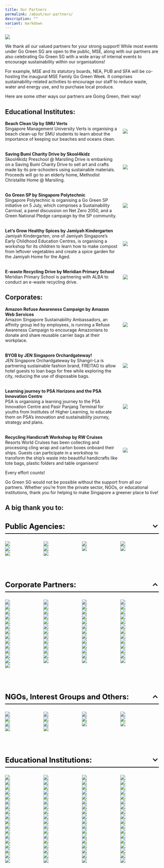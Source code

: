 ```yaml
---
title: Our Partners
permalink: /about/our-partners/
description: ""
variant: markdown
---
```

![](/images/banner-about-us.png)

We thank all our valued partners for your strong support! 
While most events under Go Green SG are open to the public, MSE, along with our partners are also celebrating Go Green SG with a wide array of internal events to encourage sustainability within our organisations!

For example, MSE and its statutory boards, NEA, PUB and SFA will be co-hosting the inaugural MSE Family Go Green Week. It comprises sustainability-related activities to encourage our staff to reduce waste, water and energy use, and to purchase local produce. 

Here are some other ways our partners are Going Green, their way!

## Educational Institutes:

<style>
	.two-col {
		display: flex;
    flex-direction: column;
		gap: 2rem;
	
	}
	
	.two-col__item {
		display: flex;
		align-items: center;
		justify-content: space-between;
		flex-wrap: wrap;
		gap: 1rem;
	
	}
	
	.two-col__item__body {
		flex: 1 1 70%;
	
	}
	
	div.two-col__item__body p,
	div.two-col__item__body p.two-col__item__title {
		margin: 0;
	
	}
	
	.two-col__item__image {
	    flex: 1 1 20%;
	
	}
	
	.two-col__item__image img {
		max-width: 100px;
    margin-right: 0;
	
	}
	
	@media (max-width: 576px) {
		.two-col__item__body {
			flex: 1 1 100%;
	
		}
	
		.two-col__item__image {
			order: -1;
	
		}
	
		.two-col__item__image img {
			margin: auto;
		}
	
	}
	
</style>

<div class="two-col">
		<div class="two-col__item">
		<div class="two-col__item__body">
			<p class="two-col__item__title"><strong>Beach Clean Up by SMU Verts</strong></p>
			<p>Singapore Management University Verts is organising a beach clean-up for SMU students to learn about the importance of keeping our beaches and oceans clean.</p>
		</div>
		<div class="two-col__item__image">
			<img src="/images/Our%20Partners/Special%20Mentions/educational-1.png">
		</div>
	</div>
	<div class="two-col__item">
		<div class="two-col__item__body">
			<p class="two-col__item__title"><strong>Saving Bumi Charity Drive by Skool4kidz</strong></p>
			<p>Skool4kidz Preschool @ Marsiling Drive is embarking on a Saving Bumi Charity Drive to sell art and crafts made by its pre-schoolers using sustainable materials. Proceeds will go to an elderly home, Methodist Christalite Home @ Marsiling.</p>
		</div>
		<div class="two-col__item__image">
			<img src="/images/Our%20Partners/Special%20Mentions/educational-2.png">
		</div>
	</div>
	<div class="two-col__item">
		<div class="two-col__item__body">
			<p class="two-col__item__title"><strong>Go Green SP by Singapore Polytechnic</strong></p>
			<p>Singapore Polytechnic is organising a Go Green SP initiative on 5 July, which comprises a Sustainability Carnival, a panel discussion on Net Zero 2050, and a Green National Pledge campaign by the SP community.</p>
		</div>
		<div class="two-col__item__image">
			<img src="/images/Our%20Partners/Special%20Mentions/educational-4.png">
		</div>
	</div>
	<div class="two-col__item">
		<div class="two-col__item__body">
			<p class="two-col__item__title"><strong>Let’s Grow Healthy Spices by Jamiyah Kindergarten</strong></p>
			<p>Jamiyah Kindergarten, one of Jamiyah Singapore’s Early Childhood Education Centres, is organising a workshop for its children to learn how to make compost from leftover vegetables and create a spice garden for the Jamiyah Home for the Aged.</p>
		</div>
		<div class="two-col__item__image">
			<img src="/images/Our%20Partners/Special%20Mentions/educational-3.png">
		</div>
	</div>
	<div class="two-col__item">
		<div class="two-col__item__body">
			<p class="two-col__item__title"><strong>E-waste Recycling Drive by Meridian Primary School</strong></p>
			<p>Meridian Primary School is partnering with ALBA to conduct an e-waste recycling drive.
			</p>
		</div>
		<div class="two-col__item__image">
			<img src="/images/Our%20Partners/Special%20Mentions/educational-5.png">
		</div>
	</div>
</div>

## Corporates:
<div class="two-col">
	<div class="two-col__item">
		<div class="two-col__item__body">
			<p class="two-col__item__title"><strong>Amazon Refuse Awareness Campaign by Amazon Web Services</strong></p>
			<p>Amazon Singapore Sustainability Ambassadors, an affinity group led by employees, is running a Refuse Awareness Campaign to encourage Amazonians to donate and share reusable carrier bags at their workplace.</p>
		</div>
		<div class="two-col__item__image">
			<img src="/images/Our%20Partners/Special%20Mentions/amazon.png">
		</div>
	</div>
	<div class="two-col__item">
		<div class="two-col__item__body">
			<p class="two-col__item__title"><strong>BYOB by JEN Singapore Orchardgateway!</strong></p>
			<p>JEN Singapore Orchardgateway by Shangri-La is partnering sustainable fashion brand, FREITAG to allow hotel guests to loan bags for free while exploring the city,  reducing the use of disposable bags.</p>
		</div>
		<div class="two-col__item__image">
			<img src="/images/Our%20Partners/Corporate/jen%20singapore.png">
		</div>
	</div>
	<div class="two-col__item">
		<div class="two-col__item__body">
			<p class="two-col__item__title"><strong>Learning journey to PSA Horizons and the PSA Innovation Centre</strong></p>
			<p>PSA is organising a learning journey to the PSA Innovation Centre and Pasir Panjang Terminal for youths from Institutes of Higher Learning, to educate them on PSA’s innovation and sustainability journey, strategy and plans.</p>
		</div>
		<div class="two-col__item__image">
			<img src="/images/Our%20Partners/Corporate/psa%20corporation.png">
		</div>
	</div>
	<div class="two-col__item">
		<div class="two-col__item__body">
			<p class="two-col__item__title"><strong>Recycling Handicraft Workshop by RW Cruises</strong></p>
			<p>Resorts World Cruises has been collecting and processing cling wrap and carton boxes onboard their ships. Guests can participate in a workshop to transform the ship’s waste into beautiful handicrafts like tote bags, plastic folders and table organisers!</p>
		</div>
		<div class="two-col__item__image">
			<img src="/images/Our%20Partners/Corporate/resort%20world%20cruises%20(rw%20cruises).PNG">
		</div>
	</div>
</div>


Every effort counts!

Go Green SG would not be possible without the support from all our partners. Whether you’re from the private sector, NGOs, or educational institutions, thank you for helping to make Singapore a greener place to live! 


## A big thank you to:
<style>
	.accordion {
		margin-bottom: 1.5rem;
	}
	
	.accordion .row {
		display: grid;
		grid-template-columns: repeat(4, 1fr);
		/* gap: .5rem; */
		margin: 0;
	}
	
	.accordion .row .col {
		width: 100%;
	}
	
	.accordion > .bp-accordion-header {
		background-color: transparent;
		padding-bottom: .5rem;
		border-bottom: 2px solid black;
		font-size: 24px;
	}
	
	.bp-accordion-body {
		margin-bottom: 5rem;
	}
	
	.accordion > .bp-accordion-header:hover {
		background-color: transparent;
	}
	
	.accordion > .bp-accordion-header > .bp-accordion-button {
		display: block;
		width: 100%;
		text-decoration: none;
		margin: 0;
		color: black;
	}
	
	.bp-accordion-button::before {
		content: "";
	}
	
	.bp-accordion-button.sgds-icon-plus {
		content: "";
	}
	
	.bp-accordion-button.sgds-icon-minus {
		content: "";
	}
	
	.bp-accordion-button-wrapper {
		display: flex;
		justify-content: space-between;
		align-items: center;
	}
	
	.arrow-icon {
		transition: all .5s;
		transform: rotate(180deg);
	}
	
	.accordion:first-child .arrow-icon {
		transform: rotate(0);
	}
	
	.bp-accordion-header:has( > .bp-accordion-button.sgds-icon-plus) .arrow-icon {
	transform: rotate(180deg);
	}
	
	.bp-accordion-header:has( > .bp-accordion-button.sgds-icon-minus) .arrow-icon {
	transform: rotate(0);
	}
</style>
 
<div class="accordion-container">
    <div class="accordion">
        <h3 class="bp-accordion-header">
            <a class="bp-accordion-button">
							<div class="bp-accordion-button-wrapper">
									<span>Public Agencies:</span>
									<svg viewBox="0 0 24 24" height="24" width="24" xmlns="http://www.w3.org/2000/svg" class="arrow-icon"><g stroke-width="1" stroke="none" fill-rule="evenodd" fill="none" id="feArrowDown0"><g fill="currentColor" id="feArrowDown1"><path d="m6 7l6 6l6-6l2 2l-8 8l-8-8z" id="feArrowDown2"></path></g></g></svg>
							</div>
            </a>
        </h3>
            <div class="bp-accordion-body">
							<div class="row">
								<div class="col is-one-quarter">
									<img src="/images/Our%20Partners/Public%20Agencies/govtech.png">
								</div>
								<div class="col is-one-quarter">
									<img src="/images/Our%20Partners/Public%20Agencies/landtransportauthority.jpg">
								</div>
								<div class="col is-one-quarter">
									<img src="/images/Our%20Partners/Public%20Agencies/ministryofsustainabilityandenvironment.jpg">
								</div>
								<div class="col is-one-quarter">
									<img src="/images/Our%20Partners/Public%20Agencies/nationalenvironmentalagency.jpg">
								</div>
								<div class="col is-one-quarter">
									<img src="/images/Our%20Partners/Public%20Agencies/national%20library%20board.PNG">
								</div>
								<div class="col is-one-quarter">
									<img src="/images/Our%20Partners/Public%20Agencies/nparks.PNG">
								</div>
								<div class="col is-one-quarter">
									<img src="/images/Our%20Partners/Public%20Agencies/publicutilitiesboard.jpg">
								</div>
								<div class="col is-one-quarter">
									<img src="/images/Our%20Partners/Public%20Agencies/sentosa%20dev%20corp.jpg">
								</div>
								<div class="col is-one-quarter">
									<img src="/images/Our%20Partners/Public%20Agencies/singapore%20food%20agency%20(sfa).jpg">
								</div>
								<div class="col is-one-quarter">
									<img src="/images/Our%20Partners/Public%20Agencies/singaporetourismboard.jpg">
								</div>
								</div>
							</div>
        </div>
    <div class="accordion">
        <h3 class="bp-accordion-header">
            <a class="bp-accordion-button">
							<div class="bp-accordion-button-wrapper">
									<span>Corporate Partners:</span>
									<svg viewBox="0 0 24 24" height="24" width="24" xmlns="http://www.w3.org/2000/svg" class="arrow-icon"><g stroke-width="1" stroke="none" fill-rule="evenodd" fill="none" id="feArrowDown0"><g fill="currentColor" id="feArrowDown1"><path d="m6 7l6 6l6-6l2 2l-8 8l-8-8z" id="feArrowDown2"></path></g></g></svg>
							</div>
            </a>
        </h3>
            <div class="bp-accordion-body">
							<div class="row">
								<div class="col is-one-quarter">
									<img src="/images/Our%20Partners/Corporate/amazon.png">
								</div>
								<div class="col is-one-quarter">
									<img src="/images/Our%20Partners/Corporate/asia-pacific-breweries-logo.png">
								</div>
								<div class="col is-one-quarter">
									<img src="/images/Our%20Partners/Corporate/carousell.png">
								</div>
								<div class="col is-one-quarter">
									<img src="/images/Our%20Partners/Corporate/castlery.png">
								</div>
								<div class="col is-one-quarter">
									<img src="/images/Our%20Partners/Corporate/changi%20airport%20cycling.png">
								</div>
								<div class="col is-one-quarter">
									<img src="/images/Our%20Partners/Corporate/circular.png">
								</div>
								<div class="col is-one-quarter">
									<img src="/images/Our%20Partners/Corporate/city%20developments%20limited.png">
								</div>
								<div class="col is-one-quarter">
									<img src="/images/Our%20Partners/Corporate/citysprouts.png">
								</div>
								<div class="col is-one-quarter">
									<img src="/images/Our%20Partners/Corporate/co%20nut%20ink.PNG">
								</div>
								<div class="col is-one-quarter">
									<img src="/images/Our%20Partners/Corporate/comcrop.png">
								</div>
								<div class="col is-one-quarter">
									<img src="/images/Our%20Partners/Corporate/fairmont%20swissotel%20joint.png">
								</div>
								<div class="col is-one-quarter">
									<img src="/images/Our%20Partners/Corporate/foodpanda.png">
								</div>
								<div class="col is-one-quarter">
									<img src="/images/Our%20Partners/Corporate/gardens%20by%20the%20bay%201.png">
								</div>
								<div class="col is-one-quarter">
									<img src="/images/Our%20Partners/Corporate/ginlee.png">
								</div>
								<div class="col is-one-quarter">
									<img src="/images/Our%20Partners/Corporate/goodfoodpeople.png">
								</div>
								<div class="col is-one-quarter">
									<img src="/images/Our%20Partners/Corporate/grab-logo.png">
								</div>
								<div class="col is-one-quarter">
									<img src="/images/Our%20Partners/Corporate/green%20sproutz%20singapore.png">
								</div>
								<div class="col is-one-quarter">
									<img src="/images/Our%20Partners/Corporate/greenscout.png">
								</div>
								<div class="col is-one-quarter">
									<img src="/images/Our%20Partners/Corporate/holocene.png">
								</div>
								<div class="col is-one-quarter">
									<img src="/images/Our%20Partners/Corporate/hotel%20indigo.png">
								</div>
								<div class="col is-one-quarter">
									<img src="/images/Our%20Partners/Corporate/indie-singapore-tours.png">
								</div>
								<div class="col is-one-quarter">
									<img src="/images/Our%20Partners/Corporate/intercontinental%20hotel.png">
								</div>
								<div class="col is-one-quarter">
									<img src="/images/Our%20Partners/Corporate/invosystems.png">
								</div>
								<div class="col is-one-quarter">
									<img src="/images/Our%20Partners/Corporate/jen%20singapore.png">
								</div>
								<div class="col is-one-quarter">
									<img src="/images/Our%20Partners/Corporate/kowabunga!.png">
								</div>
								<div class="col is-one-quarter">
									<img src="/images/Our%20Partners/Corporate/mandai-wildlife-group.png">
								</div>
								<div class="col is-one-quarter">
									<img src="/images/Our%20Partners/Corporate/marina%20bay%20sands%202.png">
								</div>
								<div class="col is-one-quarter">
									<img src="/images/Our%20Partners/Corporate/micron%20semiconductor.png">
								</div>
								<div class="col is-one-quarter">
									<img src="/images/Our%20Partners/Corporate/mount%20faber%20leisure%20group.png">
								</div>
								<div class="col is-one-quarter">
									<img src="/images/Our%20Partners/Corporate/mr%20bucket%20chocolaterie.png">
								</div>
								<div class="col is-one-quarter">
									<img src="/images/Our%20Partners/Corporate/open%20farm%20community.jpg">
								</div>
								<div class="col is-one-quarter">
									<img src="/images/Our%20Partners/Corporate/otolith%20entertainment.png">
								</div>
								<div class="col is-one-quarter">
									<img src="/images/Our%20Partners/Corporate/park%20royal%20on%20beach%20road.png">
								</div>
								<div class="col is-one-quarter">
									<img src="/images/Our%20Partners/Corporate/pass%20it%20on%20logo.PNG">
								</div>
								<div class="col is-one-quarter">
									<img src="/images/Our%20Partners/Corporate/pass%20it%20on.png">
								</div>
								<div class="col is-one-quarter">
									<img src="/images/Our%20Partners/Corporate/psa%20corporation.png">
								</div>
								<div class="col is-one-quarter">
									<img src="/images/Our%20Partners/Corporate/resort%20world%20cruises%20(rw%20cruises).PNG">
								</div>
								<div class="col is-one-quarter">
									<img src="/images/Our%20Partners/Corporate/saladstop!.png">
								</div>
								<div class="col is-one-quarter">
									<img src="/images/Our%20Partners/Corporate/schneider%20electric.png">
								</div>
								<div class="col is-one-quarter">
									<img src="/images/Our%20Partners/Corporate/sembcorp.png">
								</div>
								<div class="col is-one-quarter">
									<img src="/images/Our%20Partners/Corporate/servier.png">
								</div>
								<div class="col is-one-quarter">
									<img src="/images/Our%20Partners/Corporate/shangri-la%20singapore.png">
								</div>
								<div class="col is-one-quarter">
									<img src="/images/Our%20Partners/Corporate/shimizu%20corporation.png">
								</div>
								<div class="col is-one-quarter">
									<img src="/images/Our%20Partners/Corporate/sofitel-logo.png">
								</div>
								<div class="col is-one-quarter">
									<img src="/images/Our%20Partners/Corporate/susgain.png">
								</div>
								<div class="col is-one-quarter">
									<img src="/images/Our%20Partners/Corporate/sustenir_rgb_icon_gn.png">
								</div>
								<div class="col is-one-quarter">
									<img src="/images/Our%20Partners/Corporate/that%20wknd%20company.png">
								</div>
								<div class="col is-one-quarter">
									<img src="/images/Our%20Partners/Corporate/the%20fullerton%20hotel%20singapore.PNG">
								</div>								
								<div class="col is-one-quarter">
									<img src="/images/Our%20Partners/Corporate/tribe-logo.png">
								</div>									
								<div class="col is-one-quarter">
									<img src="/images/Our%20Partners/Corporate/unabiz.png">
								</div>									
								<div class="col is-one-quarter">
									<img src="/images/Our%20Partners/Corporate/untamed%20path.png">
								</div>
								<div class="col is-one-quarter">
									<img src="/images/Our%20Partners/Corporate/verizon%20communications.png">
								</div>									
								<div class="col is-one-quarter">
									<img src="/images/Our%20Partners/Corporate/young nautilus.png">
								</div>
								</div>
							</div>
        </div>
        <div class="accordion">
        <h3 class="bp-accordion-header">
					<a class="bp-accordion-button">
						<div class="bp-accordion-button-wrapper">
							<span>NGOs, Interest Groups and Others:</span>
							<svg viewBox="0 0 24 24" height="24" width="24" xmlns="http://www.w3.org/2000/svg" class="arrow-icon"><g stroke-width="1" stroke="none" fill-rule="evenodd" fill="none" id="feArrowDown0"><g fill="currentColor" id="feArrowDown1"><path d="m6 7l6 6l6-6l2 2l-8 8l-8-8z" id="feArrowDown2"></path></g></g></svg>
						</div>
					</a>
        </h3>
				<div class="bp-accordion-body">
					<div class="row">															
						<div class="col is-one-quarter">
							<img src="/images/Our%20Partners/NGOs%2C%20Interest%20Groups%20%26%20Others/champs%20for%20our%20environment.png">
						</div>						
						<div class="col is-one-quarter">
							<img src="/images/Our%20Partners/NGOs%2C%20Interest%20Groups%20%26%20Others/circularclassroom.jpg">
						</div>						
						<div class="col is-one-quarter">
							<img src="/images/Our%20Partners/NGOs%2C%20Interest%20Groups%20%26%20Others/climate%20fresk.png">
						</div>															
						<div class="col is-one-quarter">
							<img src="/images/Our%20Partners/NGOs%2C%20Interest%20Groups%20%26%20Others/divert%20for%202nd%20life.png">
						</div>							
						<div class="col is-one-quarter">
							<img src="/images/Our%20Partners/NGOs%2C%20Interest%20Groups%20%26%20Others/eb-impact.png">
						</div>							
						<div class="col is-one-quarter">
							<img src="/images/Our%20Partners/NGOs%2C%20Interest%20Groups%20%26%20Others/lepakinsg%20logo.png">
						</div>															
						<div class="col is-one-quarter">
							<img src="/images/Our%20Partners/NGOs%2C%20Interest%20Groups%20%26%20Others/living%20soil%20asia.png">
						</div>															
						<div class="col is-one-quarter">
							<img src="/images/Our%20Partners/NGOs%2C%20Interest%20Groups%20%26%20Others/metta%20welfare%20association.png">
						</div>						
						<div class="col is-one-quarter">
							<img src="/images/Our%20Partners/NGOs%2C%20Interest%20Groups%20%26%20Others/muuse-logo.png">
						</div>															
						<div class="col is-one-quarter">
							<img src="/images/Our%20Partners/NGOs%2C%20Interest%20Groups%20%26%20Others/singapore%20fashion%20council.png">
						</div>															
						<div class="col is-one-quarter">
							<img src="/images/Our%20Partners/NGOs%2C%20Interest%20Groups%20%26%20Others/singapore-furniture-industries-council.png">
						</div>						
						<div class="col is-one-quarter">
							<img src="/images/Our%20Partners/NGOs%2C%20Interest%20Groups%20%26%20Others/stridy.png">
						</div>															
						<div class="col is-one-quarter">
							<img src="/images/Our%20Partners/NGOs%2C%20Interest%20Groups%20%26%20Others/tanjong%20pagar%20town%20council.png">
						</div>															
						<div class="col is-one-quarter">
							<img src="/images/Our%20Partners/NGOs%2C%20Interest%20Groups%20%26%20Others/unleash.png">
						</div>
					</div>
				</div>
    </div>
		<div class="accordion-container">
	<div class="accordion">
        <h3 class="bp-accordion-header">
					<a class="bp-accordion-button">
						<div class="bp-accordion-button-wrapper">
							<span>Educational Institutions:</span>
							<svg viewBox="0 0 24 24" height="24" width="24" xmlns="http://www.w3.org/2000/svg" class="arrow-icon"><g stroke-width="1" stroke="none" fill-rule="evenodd" fill="none" id="feArrowDown0"><g fill="currentColor" id="feArrowDown1"><path d="m6 7l6 6l6-6l2 2l-8 8l-8-8z" id="feArrowDown2"></path></g></g></svg>
						</div>
					</a>
        </h3>
				<div class="bp-accordion-body">
					<div class="row">						
						<div class="col is-one-quarter">
							<img src="/images/Our%20Partners/Educational%20Institutes/agape%20little%20uni.png">
						</div>						
						<div class="col is-one-quarter">
							<img src="/images/Our%20Partners/Educational%20Institutes/ai%20tong%20school.png">
						</div>						
						<div class="col is-one-quarter">
							<img src="/images/Our%20Partners/Educational%20Institutes/apsn%20chaoyang%20school.png">
						</div>						
						<div class="col is-one-quarter">
							<img src="/images/Our%20Partners/Educational%20Institutes/averbel%20child%20development%20centre.png">
						</div>							
						<div class="col is-one-quarter">
							<img src="/images/Our%20Partners/Educational%20Institutes/bedok%20view%20secondary%20school.png">
						</div>						
						<div class="col is-one-quarter">
							<img src="/images/Our%20Partners/Educational%20Institutes/casuarina%20primary%20school.png">
						</div>						
						<div class="col is-one-quarter">
							<img src="/images/Our%20Partners/Educational%20Institutes/cedar%20girls_%20secondary%20school.png">
						</div>						
						<div class="col is-one-quarter">
							<img src="/images/Our%20Partners/Educational%20Institutes/centre%20for%20nature-based%20climate%20solutions%20nus.png">
						</div>						
						<div class="col is-one-quarter">
							<img src="/images/Our%20Partners/Educational%20Institutes/changkat%20primary%20school.png">
						</div>						
						<div class="col is-one-quarter">
							<img src="/images/Our%20Partners/Educational%20Institutes/chij%20st%20joseph_s%20convent.PNG">
						</div>						
						<div class="col is-one-quarter">
							<img src="/images/Our%20Partners/Educational%20Institutes/chij%20st%20nicholas%20girls_%20school.png">
						</div>						
						<div class="col is-one-quarter">
							<img src="/images/Our%20Partners/Educational%20Institutes/chongzheng%20primary%20school.png">
						</div>
						<div class="col is-one-quarter">
							<img src="/images/Our%20Partners/Educational%20Institutes/commonwealth%20secondary%20school.png">
						</div>						
						<div class="col is-one-quarter">
							<img src="/images/Our%20Partners/Educational%20Institutes/compassvale%20secondary%20school%20logo.PNG">
						</div>						
						<div class="col is-one-quarter">
							<img src="/images/Our%20Partners/Educational%20Institutes/dazhong%20primary%20school.PNG">
						</div>						
						<div class="col is-one-quarter">
							<img src="/images/Our%20Partners/Educational%20Institutes/earth%20observatory%20of%20singapore%201.png">
						</div>						
						<div class="col is-one-quarter">
							<img src="/images/Our%20Partners/Educational%20Institutes/edgefield-secondary-school.png">
						</div>						
						<div class="col is-one-quarter">
							<img src="/images/Our%20Partners/Educational%20Institutes/fengshan%20primary%20school.png">
						</div>						
						<div class="col is-one-quarter">
							<img src="/images/Our%20Partners/Educational%20Institutes/fuhua%20primary%20school.png">
						</div>						
						<div class="col is-one-quarter">
							<img src="/images/Our%20Partners/Educational%20Institutes/greendale%20primary%20school.png">
						</div>						
						<div class="col is-one-quarter">
							<img src="/images/Our%20Partners/Educational%20Institutes/greenland%20childcare%20centre.png">
						</div>						
						<div class="col is-one-quarter">
							<img src="/images/Our%20Partners/Educational%20Institutes/greenwood%20primary%20school.png">
						</div>						
						<div class="col is-one-quarter">
							<img src="/images/Our%20Partners/Educational%20Institutes/hampton%20pre-school.png">
						</div>						
						<div class="col is-one-quarter">
							<img src="/images/Our%20Partners/Educational%20Institutes/hmps%20school%20logo.png">
						</div>						
						<div class="col is-one-quarter">
							<img src="/images/Our%20Partners/Educational%20Institutes/jamiyah%20kindergarten.png">
						</div>						
						<div class="col is-one-quarter">
							<img src="/images/Our%20Partners/Educational%20Institutes/jurong%20primary%20school.png">
						</div>						
						<div class="col is-one-quarter">
							<img src="/images/Our%20Partners/Educational%20Institutes/jurong%20west%20secondary%20school.PNG">
						</div>						
						<div class="col is-one-quarter">
							<img src="/images/Our%20Partners/Educational%20Institutes/learning vision @ changi business park.png">
						</div>						
						<div class="col is-one-quarter">
							<img src="/images/Our%20Partners/Educational%20Institutes/lianhua%20primary%20school.png">
						</div>						
						<div class="col is-one-quarter">
							<img src="/images/Our%20Partners/Educational%20Institutes/marsiling%20secondary%20school%201.png">
						</div>						
						<div class="col is-one-quarter">
							<img src="/images/Our%20Partners/Educational%20Institutes/mee%20toh%20school.png">
						</div>						
						<div class="col is-one-quarter">
							<img src="/images/Our%20Partners/Educational%20Institutes/meridian%20primary%20school.png">
						</div>						
						<div class="col is-one-quarter">
							<img src="/images/Our%20Partners/Educational%20Institutes/meridian%20secondary%20school.png">
						</div>						
						<div class="col is-one-quarter">
							<img src="/images/Our%20Partners/Educational%20Institutes/my%20world.png">
						</div>						
						<div class="col is-one-quarter">
							<img src="/images/Our%20Partners/Educational%20Institutes/nan%20hua%20high%20school.jpg">
						</div>						
						<div class="col is-one-quarter">
							<img src="/images/Our%20Partners/Educational%20Institutes/nan%20hua%20primary%20school.png">
						</div>						
						<div class="col is-one-quarter">
							<img src="/images/Our%20Partners/Educational%20Institutes/nanyang%20girls%20high%20school.png">
						</div>						
						<div class="col is-one-quarter">
							<img src="/images/Our%20Partners/Educational%20Institutes/naval%20base%20secondary%20school.png">
						</div>						
						<div class="col is-one-quarter">
							<img src="/images/Our%20Partners/Educational%20Institutes/northland-secondary-school.png">
						</div>						
						<div class="col is-one-quarter">
							<img src="/images/Our%20Partners/Educational%20Institutes/nus%20college%20of%20design%20and%20engineering.png">
						</div>						
						<div class="col is-one-quarter">
							<img src="/images/Our%20Partners/Educational%20Institutes/nus%20ridge%20view%20residential%20college.png">
						</div>						
						<div class="col is-one-quarter">
							<img src="/images/Our%20Partners/Educational%20Institutes/nyp%20geo%20council.png">
						</div>						
						<div class="col is-one-quarter">
							<img src="/images/Our%20Partners/Educational%20Institutes/pcf%20sparkletots.PNG">
						</div>						
						<div class="col is-one-quarter">
							<img src="/images/Our%20Partners/Educational%20Institutes/peicai%20secondary%20school.png">
						</div>						
						<div class="col is-one-quarter">
							<img src="/images/Our%20Partners/Educational%20Institutes/presbyterian%20high%20school.png">
						</div>						
						<div class="col is-one-quarter">
							<img src="/images/Our%20Partners/Educational%20Institutes/qihua%20primary.png">
						</div>						
						<div class="col is-one-quarter">
							<img src="/images/Our%20Partners/Educational%20Institutes/radin%20mas%20primary%20school.png">
						</div>						
						<div class="col is-one-quarter">
							<img src="/images/Our%20Partners/Educational%20Institutes/rainbow%20centre.png">
						</div>						
						<div class="col is-one-quarter">
							<img src="/images/Our%20Partners/Educational%20Institutes/rp%20logo-cmyk-high-res%20(for%20light-colored%20bg).png">
						</div>						
						<div class="col is-one-quarter">
							<img src="/images/Our%20Partners/Educational%20Institutes/sengkang%20primary%20school.png">
						</div>						
						<div class="col is-one-quarter">
							<img src="/images/Our%20Partners/Educational%20Institutes/singapore%20university%20of%20social%20sciences.png">
						</div>						
						<div class="col is-one-quarter">
							<img src="/images/Our%20Partners/Educational%20Institutes/skool4kidz%20preschool.png">
						</div>						
						<div class="col is-one-quarter">
							<img src="/images/Our%20Partners/Educational%20Institutes/smu%20verts.png">
						</div>						
						<div class="col is-one-quarter">
							<img src="/images/Our%20Partners/Educational%20Institutes/sp_marketing_logo_main_rgb_fullcolour_on_white_bg.png">
						</div>						
						<div class="col is-one-quarter">
							<img src="/images/Our%20Partners/Educational%20Institutes/st%20andrew's%20junior%20college.jpg">
						</div>						
						<div class="col is-one-quarter">
							<img src="/images/Our%20Partners/Educational%20Institutes/st%20andrew_s%20junior%20college.png">
						</div>						
						<div class="col is-one-quarter">
							<img src="/images/Our%20Partners/Educational%20Institutes/st%20anthony_s%20canossian%20secondary%20school.png">
						</div>						
						<div class="col is-one-quarter">
							<img src="/images/Our%20Partners/Educational%20Institutes/st%20anthony_s%20primary%20school.png">
						</div>						
						<div class="col is-one-quarter">
							<img src="/images/Our%20Partners/Educational%20Institutes/st%20margaret's%20primary%20school.PNG">
						</div>						
						<div class="col is-one-quarter">
							<img src="/images/Our%20Partners/Educational%20Institutes/star%20learners%20childcare.png">
						</div>						
						<div class="col is-one-quarter">
							<img src="/images/Our%20Partners/Educational%20Institutes/sunflower%20preschool.png">
						</div>						
						<div class="col is-one-quarter">
							<img src="/images/Our%20Partners/Educational%20Institutes/swallows%20_%20amazons%20kindergarten.png">
						</div>						
						<div class="col is-one-quarter">
							<img src="/images/Our%20Partners/Educational%20Institutes/tampines%20north%20primary%20school.png">
						</div>						
						<div class="col is-one-quarter">
							<img src="/images/Our%20Partners/Educational%20Institutes/tampines%20secondary%20school.png">
						</div>										
						<div class="col is-one-quarter">
							<img src="/images/Our%20Partners/Educational%20Institutes/telok%20kurau%20primary%20school.png">
						</div>										
						<div class="col is-one-quarter">
							<img src="/images/Our%20Partners/Educational%20Institutes/valour%20primary%20school.png">
						</div>										
						<div class="col is-one-quarter">
							<img src="/images/Our%20Partners/Educational%20Institutes/woodgrove%20secondary%20school.png">
						</div>										
						<div class="col is-one-quarter">
							<img src="/images/Our%20Partners/Educational%20Institutes/xingnan%20primary%20school.png">
						</div>										
						<div class="col is-one-quarter">
							<img src="/images/Our%20Partners/Educational%20Institutes/xishan%20primary%20school.png">
						</div>										
						<div class="col is-one-quarter">
							<img src="/images/Our%20Partners/Educational%20Institutes/yu%20neng%20primary%20school.png">
						</div>										
						<div class="col is-one-quarter">
							<img src="/images/Our%20Partners/Educational%20Institutes/yusof%20ishak%20secondary%20school.png">
						</div>										
						<div class="col is-one-quarter">
							<img src="/images/Our%20Partners/Educational%20Institutes/zhonghua secondary school.png">
						</div>
					</div>
        </div>
    </div></div></div>